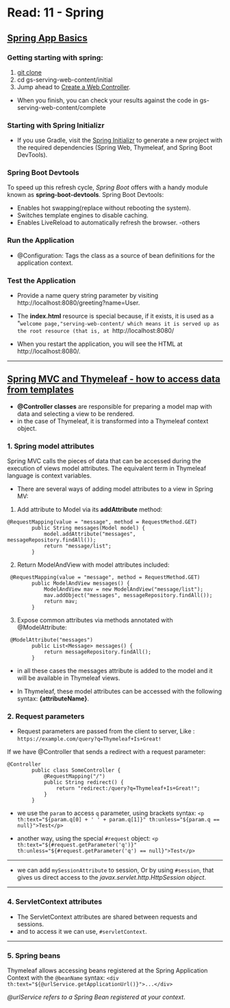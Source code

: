 # Read: 11 - Spring


## [Spring App Basics](https://spring.io/guides/gs/serving-web-content/)

### Getting starting with spring:
1. [git clone](https://github.com/spring-guides/gs-serving-web-content.git)
2. cd gs-serving-web-content/initial
3. Jump ahead to [Create a Web Controller](https://spring.io/guides/gs/serving-web-content/#initial).
- When you finish, you can check your results against the code in gs-serving-web-content/complete

### Starting with Spring Initializr

- If you use Gradle, visit the [Spring Initializr](https://start.spring.io/) to generate a new project with the required dependencies (Spring Web, Thymeleaf, and Spring Boot DevTools).

### Spring Boot Devtools
To speed up this refresh cycle, *Spring Boot* offers with a handy module known as **spring-boot-devtools**. Spring Boot Devtools:
- Enables hot swapping(replace without rebooting the system).
- Switches template engines to disable caching.
- Enables LiveReload to automatically refresh the browser.
-others

### Run the Application
- @Configuration: Tags the class as a source of bean definitions for the application context.

### Test the Application
- Provide a name query string parameter by visiting http://localhost:8080/greeting?name=User. 

- The **index.html** resource is special because, if it exists, it is used as a "`welcome page,"serving-web-content/ which means it is served up as the root resource (that is, at `http://localhost:8080/
- When you restart the application, you will see the HTML at http://localhost:8080/.


----

## [Spring MVC and Thymeleaf - how to access data from templates](https://www.thymeleaf.org/doc/articles/springmvcaccessdata.html)

- **@Controller classes** are responsible for preparing a model map with data and selecting a view to be rendered. 
- in the case of Thymeleaf, it is transformed into a Thymeleaf context object.

### 1. Spring model attributes

Spring MVC calls the pieces of data that can be accessed during the execution of views model attributes. The equivalent term in Thymeleaf language is context variables.

- There are several ways of adding model attributes to a view in Spring MV:
1. Add attribute to Model via its **addAttribute** method:
```
@RequestMapping(value = "message", method = RequestMethod.GET)
        public String messages(Model model) {
            model.addAttribute("messages", messageRepository.findAll());
            return "message/list";
        }
```
2. Return ModelAndView with model attributes included:

```
 @RequestMapping(value = "message", method = RequestMethod.GET)
        public ModelAndView messages() {
            ModelAndView mav = new ModelAndView("message/list");
            mav.addObject("messages", messageRepository.findAll());
            return mav;
        }
```
3. Expose common attributes via methods annotated with @ModelAttribute:

```
 @ModelAttribute("messages")
        public List<Message> messages() {
            return messageRepository.findAll();
        }
```

-  in all these cases the messages attribute is added to the model and it will be available in Thymeleaf views.

- In Thymeleaf, these model attributes can be accessed with the following syntax: **{attributeName}**.


### 2. Request parameters

- Request parameters are passed from the client to server, Like :
`https://example.com/query?q=Thymeleaf+Is+Great!`

If we have @Controller that sends a redirect with a request parameter:
```
@Controller
        public class SomeController {
            @RequestMapping("/")
            public String redirect() {
                return "redirect:/query?q=Thymeleaf+Is+Great!";
            }
        }
```

- we use the `param` to access `q` parameter, using brackets syntax:
`<p th:text="${param.q[0] + ' ' + param.q[1]}" th:unless="${param.q == null}">Test</p>`

- another way, using the special `#request` object:
`<p th:text="${#request.getParameter('q')}" th:unless="${#request.getParameter('q') == null}">Test</p>`

---

- we can add `mySessionAttribute` to session, Or by using `#session`, that gives us direct access to the *javax.servlet.http.HttpSession object*.

---

### 4. ServletContext attributes
- The ServletContext attributes are shared between requests and sessions.
- and to access it we can use, `#servletContext`.

---
### 5. Spring beans

Thymeleaf allows accessing beans registered at the Spring Application Context with the `@beanName` syntax:
    `<div th:text="${@urlService.getApplicationUrl()}">...</div>`

*@urlService refers to a Spring Bean registered at your context*.     



